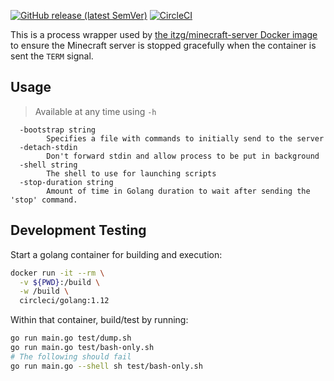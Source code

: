 [![GitHub release (latest SemVer)](https://img.shields.io/github/v/release/itzg/mc-server-runner)](https://github.com/itzg/mc-server-runner/releases/latest)
[![CircleCI](https://img.shields.io/circleci/build/github/itzg/mc-server-runner)](https://app.circleci.com/pipelines/github/itzg/mc-server-runner/jobs)


This is a process wrapper used by 
[the itzg/minecraft-server Docker image](https://hub.docker.com/r/itzg/minecraft-server/)
to ensure the Minecraft server is stopped gracefully when the container is sent the `TERM` signal.

## Usage

> Available at any time using `-h`

```
  -bootstrap string
    	Specifies a file with commands to initially send to the server
  -detach-stdin
    	Don't forward stdin and allow process to be put in background
  -shell string
    	The shell to use for launching scripts
  -stop-duration string
    	Amount of time in Golang duration to wait after sending the 'stop' command.
```

## Development Testing

Start a golang container for building and execution:

```bash
docker run -it --rm \
  -v ${PWD}:/build \
  -w /build \
  circleci/golang:1.12
```

Within that container, build/test by running:

```bash
go run main.go test/dump.sh
go run main.go test/bash-only.sh
# The following should fail
go run main.go --shell sh test/bash-only.sh
```